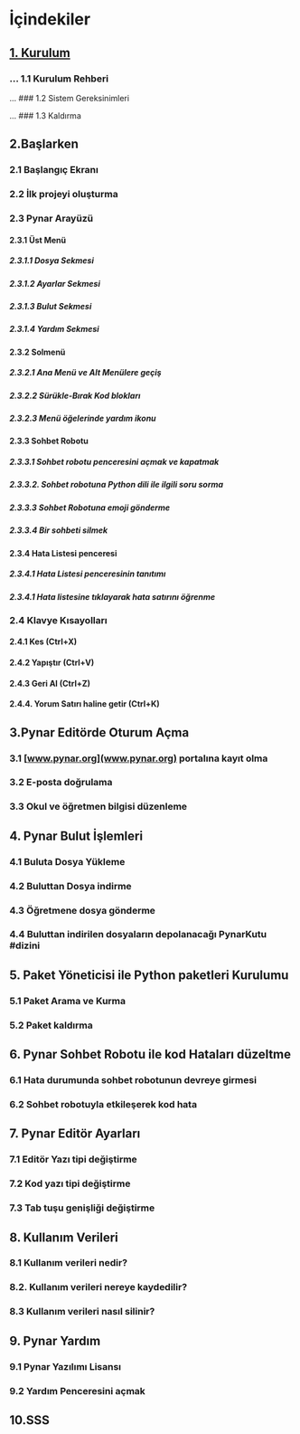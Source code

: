 # İçindekiler

## [1. Kurulum](Yardim_Bolum1.md)

### ... 1.1 Kurulum Rehberi

... ###     1.2 Sistem Gereksinimleri

... ###     1.3 Kaldırma

## 2.Başlarken

###     2.1 Başlangıç Ekranı

###     2.2 İlk projeyi oluşturma

###     2.3 Pynar Arayüzü

####         2.3.1 Üst Menü

#####             2.3.1.1 Dosya Sekmesi

#####             2.3.1.2 Ayarlar Sekmesi

#####             2.3.1.3 Bulut Sekmesi

#####             2.3.1.4 Yardım Sekmesi

####         2.3.2 Solmenü

#####             2.3.2.1 Ana Menü ve Alt Menülere geçiş

#####             2.3.2.2 Sürükle-Bırak Kod blokları

#####             2.3.2.3 Menü öğelerinde yardım ikonu

####         2.3.3 Sohbet Robotu

#####             2.3.3.1 Sohbet robotu penceresini açmak ve kapatmak

#####             2.3.3.2. Sohbet robotuna Python dili ile ilgili soru sorma

#####             2.3.3.3 Sohbet Robotuna emoji gönderme

#####             2.3.3.4 Bir sohbeti silmek

####         2.3.4 Hata Listesi penceresi

#####             2.3.4.1 Hata Listesi penceresinin tanıtımı

#####             2.3.4.1 Hata listesine tıklayarak hata satırını öğrenme

###     2.4 Klavye Kısayolları

####         2.4.1 Kes (Ctrl+X)

####         2.4.2 Yapıştır (Ctrl+V)

####         2.4.3 Geri Al (Ctrl+Z)

####         2.4.4. Yorum Satırı haline getir (Ctrl+K)

## 3.Pynar Editörde Oturum Açma

###     3.1 [www.pynar.org](www.pynar.org) portalına kayıt olma

###     3.2 E-posta doğrulama

###     3.3 Okul ve öğretmen bilgisi düzenleme

## 4. Pynar Bulut İşlemleri

###     4.1 Buluta Dosya Yükleme

###     4.2 Buluttan Dosya indirme

###     4.3 Öğretmene dosya gönderme

###     4.4 Buluttan indirilen dosyaların depolanacağı PynarKutu #dizini

## 5. Paket Yöneticisi ile Python paketleri Kurulumu

###     5.1 Paket Arama ve Kurma

###     5.2 Paket kaldırma

## 6. Pynar Sohbet Robotu ile kod Hataları düzeltme

###     6.1 Hata durumunda sohbet robotunun devreye girmesi

###     6.2 Sohbet robotuyla etkileşerek kod hata

## 7. Pynar Editör Ayarları

###     7.1 Editör Yazı tipi değiştirme

###     7.2 Kod yazı tipi değiştirme

###     7.3 Tab tuşu genişliği değiştirme

## 8. Kullanım Verileri

###     8.1 Kullanım verileri nedir?

###     8.2. Kullanım verileri nereye kaydedilir?

###     8.3 Kullanım verileri nasıl silinir?

## 9. Pynar Yardım

###     9.1 Pynar Yazılımı Lisansı

###     9.2 Yardım Penceresini açmak

## 10.SSS
